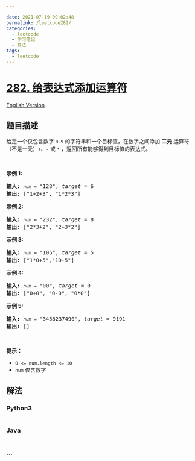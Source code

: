 ```yaml
---

date: 2021-07-19 09:02:48
permalink: /leetcode282/
categories:
  - leetcode
  - 学习笔记
  - 算法  
tags:
  - leetcode
---
```

# [282. 给表达式添加运算符](https://leetcode-cn.com/problems/expression-add-operators)

[English Version](https://cdn.jsdelivr.net/gh/doocs/leetcode@main/solution/0200-0299/0282.Expression%20Add%20Operators/README_EN.md)

## 题目描述

<!-- 这里写题目描述 -->

<p>给定一个仅包含数字 <code>0-9</code> 的字符串和一个目标值，在数字之间添加 <strong>二元 </strong>运算符（不是一元）<code>+</code>、<code>-</code> 或 <code>*</code> ，返回所有能够得到目标值的表达式。</p>

<p> </p>

<p><strong>示例 1:</strong></p>

<pre>
<strong>输入:</strong> <code><em>num</em> = </code>"123", <em>target</em> = 6
<strong>输出: </strong>["1+2+3", "1*2*3"] 
</pre>

<p><strong>示例 2:</strong></p>

<pre>
<strong>输入:</strong> <code><em>num</em> = </code>"232", <em>target</em> = 8
<strong>输出: </strong>["2*3+2", "2+3*2"]</pre>

<p><strong>示例 3:</strong></p>

<pre>
<strong>输入:</strong> <code><em>num</em> = </code>"105", <em>target</em> = 5
<strong>输出: </strong>["1*0+5","10-5"]</pre>

<p><strong>示例 4:</strong></p>

<pre>
<strong>输入:</strong> <code><em>num</em> = </code>"00", <em>target</em> = 0
<strong>输出: </strong>["0+0", "0-0", "0*0"]
</pre>

<p><strong>示例 5:</strong></p>

<pre>
<strong>输入:</strong> <code><em>num</em> = </code>"3456237490", <em>target</em> = 9191
<strong>输出: </strong>[]</pre>

<p> </p>

<p><strong>提示：</strong></p>

<ul>
	<li><code>0 <= num.length <= 10</code></li>
	<li><code>num</code> 仅含数字</li>
</ul>


## 解法

<!-- 这里可写通用的实现逻辑 -->

<!-- tabs:start -->

### **Python3**

<!-- 这里可写当前语言的特殊实现逻辑 -->

```python

```

### **Java**

<!-- 这里可写当前语言的特殊实现逻辑 -->

```java

```

### **...**

```

```

<!-- tabs:end -->
